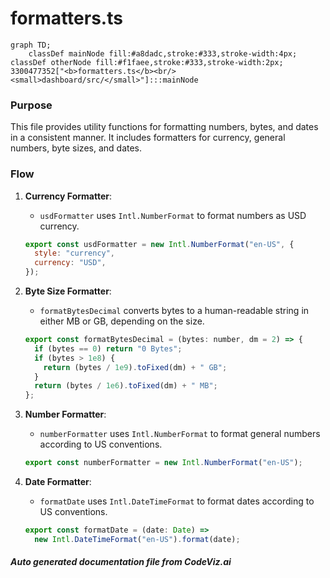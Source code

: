 # formatters.ts

```mermaid
graph TD;
    classDef mainNode fill:#a8dadc,stroke:#333,stroke-width:4px;
classDef otherNode fill:#f1faee,stroke:#333,stroke-width:2px;
3300477352["<b>formatters.ts</b><br/><small>dashboard/src/</small>"]:::mainNode

```
### Purpose
This file provides utility functions for formatting numbers, bytes, and dates in a consistent manner. It includes formatters for currency, general numbers, byte sizes, and dates.

### Flow
1. **Currency Formatter**: 
   - `usdFormatter` uses `Intl.NumberFormat` to format numbers as USD currency.
   ```javascript
   export const usdFormatter = new Intl.NumberFormat("en-US", {
     style: "currency",
     currency: "USD",
   });
   ```

2. **Byte Size Formatter**: 
   - `formatBytesDecimal` converts bytes to a human-readable string in either MB or GB, depending on the size.
   ```javascript
   export const formatBytesDecimal = (bytes: number, dm = 2) => {
     if (bytes == 0) return "0 Bytes";
     if (bytes > 1e8) {
       return (bytes / 1e9).toFixed(dm) + " GB";
     }
     return (bytes / 1e6).toFixed(dm) + " MB";
   };
   ```

3. **Number Formatter**: 
   - `numberFormatter` uses `Intl.NumberFormat` to format general numbers according to US conventions.
   ```javascript
   export const numberFormatter = new Intl.NumberFormat("en-US");
   ```

4. **Date Formatter**: 
   - `formatDate` uses `Intl.DateTimeFormat` to format dates according to US conventions.
   ```javascript
   export const formatDate = (date: Date) =>
     new Intl.DateTimeFormat("en-US").format(date);
   ```

##### Auto generated documentation file from CodeViz.ai
